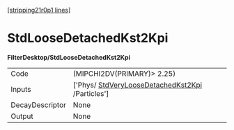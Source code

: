 [[stripping21r0p1 lines]](./stripping21r0p1-commonparticles)

# StdLooseDetachedKst2Kpi

**FilterDesktop/StdLooseDetachedKst2Kpi**

|                 |                                                                                                     |
|-----------------|-----------------------------------------------------------------------------------------------------|
| Code            | (MIPCHI2DV(PRIMARY)\> 2.25)                                                                         |
| Inputs          | ['Phys/ [StdVeryLooseDetachedKst2Kpi](./stripping21r0p1-stdveryloosedetachedkst2kpi) /Particles'] |
| DecayDescriptor | None                                                                                                |
| Output          | None                                                                                                |
